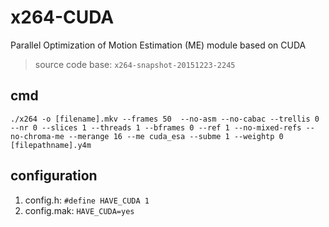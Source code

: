 # x264-CUDA

Parallel Optimization of Motion Estimation (ME) module based on CUDA
> source code base: `x264-snapshot-20151223-2245`

## cmd

`./x264 -o [filename].mkv --frames 50  --no-asm --no-cabac --trellis 0 --nr 0 --slices 1 --threads 1 --bframes 0 --ref 1 --no-mixed-refs --no-chroma-me --merange 16 --me cuda_esa --subme 1 --weightp 0  [filepathname].y4m`

## configuration

1. config.h:    `#define HAVE_CUDA 1`
2. config.mak:  `HAVE_CUDA=yes`
